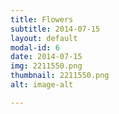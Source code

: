 ```yaml
---
title: Flowers
subtitle: 2014-07-15
layout: default
modal-id: 6
date: 2014-07-15
img: 2211550.png
thumbnail: 2211550.png
alt: image-alt

---
```

